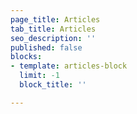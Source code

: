 ```yaml
---
page_title: Articles
tab_title: Articles
seo_description: ''
published: false
blocks:
- template: articles-block
  limit: -1
  block_title: ''

---
```

